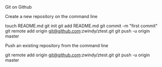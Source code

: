 Git on Github


Create a new repository on the command line

touch README.md
git init
git add README.md
git commit -m "first commit"
git remote add origin git@github.com:zwindy/ztest.git
git push -u origin master


Push an existing repository from the command line

git remote add origin git@github.com:zwindy/ztest.git
git push -u origin master
